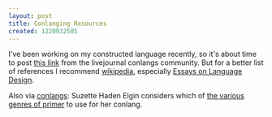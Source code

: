 ```yaml
---
layout: post
title: Conlanging Resources
created: 1220932505
---
```

I've been working on my constructed language recently, so it's about time to post [this link](http://community.livejournal.com/conlangs/401687.html) from the livejournal conlangs community.  But for a better list of references I recommend [wikipedia](http://en.wikipedia.org/wiki/Constructed_language#References), especially [Essays on Language Design](http://www.eskimo.com/~ram/essays.html).<!--break-->

Also via [conlangs](http://community.livejournal.com/conlangs/413598.html):  Suzette Haden Elgin considers which of [the various genres of primer](http://ozarque.livejournal.com/543374.html) to use for her conlang.
